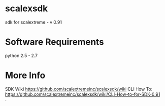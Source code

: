 scalexsdk
=========

sdk for scalextreme - v 0.91

Software Requirements
============
python 2.5 - 2.7

More Info
=========
SDK Wiki https://github.com/scalextremeinc/scalexsdk/wiki
CLI How To: https://github.com/scalextremeinc/scalexsdk/wiki/CLI-How-to-for-SDK-0.91
.
